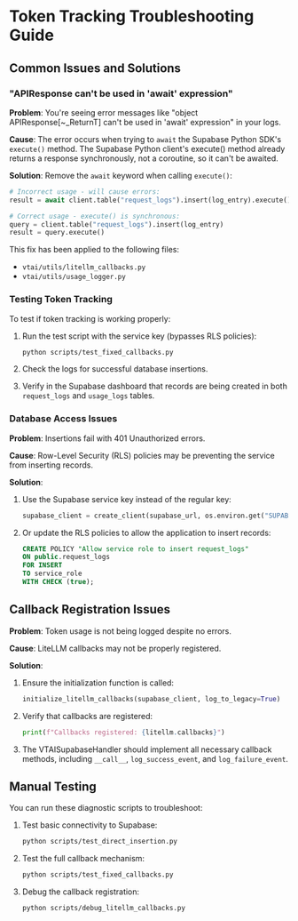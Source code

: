 # Token Tracking Troubleshooting Guide

## Common Issues and Solutions

### "APIResponse can't be used in 'await' expression"

**Problem**: You're seeing error messages like "object APIResponse[~_ReturnT] can't be used in 'await' expression" in your logs.

**Cause**: The error occurs when trying to `await` the Supabase Python SDK's `execute()` method. The Supabase Python client's execute() method already returns a response synchronously, not a coroutine, so it can't be awaited.

**Solution**: Remove the `await` keyword when calling `execute()`:

```python
# Incorrect usage - will cause errors:
result = await client.table("request_logs").insert(log_entry).execute()

# Correct usage - execute() is synchronous:
query = client.table("request_logs").insert(log_entry)
result = query.execute()
```

This fix has been applied to the following files:
- `vtai/utils/litellm_callbacks.py`
- `vtai/utils/usage_logger.py`

### Testing Token Tracking

To test if token tracking is working properly:

1. Run the test script with the service key (bypasses RLS policies):
   ```bash
   python scripts/test_fixed_callbacks.py
   ```

2. Check the logs for successful database insertions.

3. Verify in the Supabase dashboard that records are being created in both `request_logs` and `usage_logs` tables.

### Database Access Issues

**Problem**: Insertions fail with 401 Unauthorized errors.

**Cause**: Row-Level Security (RLS) policies may be preventing the service from inserting records.

**Solution**:
1. Use the Supabase service key instead of the regular key:
   ```python
   supabase_client = create_client(supabase_url, os.environ.get("SUPABASE_SERVICE_KEY"))
   ```

2. Or update the RLS policies to allow the application to insert records:
   ```sql
   CREATE POLICY "Allow service role to insert request_logs"
   ON public.request_logs
   FOR INSERT
   TO service_role
   WITH CHECK (true);
   ```

## Callback Registration Issues

**Problem**: Token usage is not being logged despite no errors.

**Cause**: LiteLLM callbacks may not be properly registered.

**Solution**:
1. Ensure the initialization function is called:
   ```python
   initialize_litellm_callbacks(supabase_client, log_to_legacy=True)
   ```

2. Verify that callbacks are registered:
   ```python
   print(f"Callbacks registered: {litellm.callbacks}")
   ```

3. The VTAISupabaseHandler should implement all necessary callback methods, including `__call__`, `log_success_event`, and `log_failure_event`.

## Manual Testing

You can run these diagnostic scripts to troubleshoot:

1. Test basic connectivity to Supabase:
   ```bash
   python scripts/test_direct_insertion.py
   ```

2. Test the full callback mechanism:
   ```bash
   python scripts/test_fixed_callbacks.py
   ```

3. Debug the callback registration:
   ```bash
   python scripts/debug_litellm_callbacks.py
   ```
